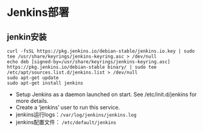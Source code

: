 # Jenkins部署

## jenkin安装
``` shell
curl -fsSL https://pkg.jenkins.io/debian-stable/jenkins.io.key | sudo tee /usr/share/keyrings/jenkins-keyring.asc > /dev/null
echo deb [signed-by=/usr/share/keyrings/jenkins-keyring.asc] https://pkg.jenkins.io/debian-stable binary/ | sudo tee /etc/apt/sources.list.d/jenkins.list > /dev/null
sudo apt-get update
sudo apt-get install jenkins
```

- Setup Jenkins as a daemon launched on start. See /etc/init.d/jenkins for more details.
- Create a ‘jenkins’ user to run this service.
- jenkins运行logs：`/var/log/jenkins/jenkins.log`
- jenkins配置文件： `/etc/default/jenkins `